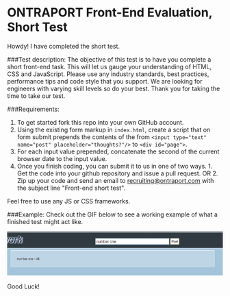 ONTRAPORT Front-End Evaluation, Short Test
=============================

Howdy! I have completed the short test.  


###Test description:
The objective of this test is to have you complete a short front-end task. This will let 
us gauge your understanding of HTML, CSS and JavaScript. Please use any industry standards, best practices, performance tips and 
code style that you support. We are looking for engineers with varying skill levels so do your best.
Thank you for taking the time to take our test.

###Requirements:
1. To get started fork this repo into your own GitHub account. 
2. Using the existing form markup in `index.html`, create a script that on form submit 
   prepends the contents of the from `<input type="text" name="post" placeholder="thoughts?"/>` 
   to `<div id="page">`. 
3. For each input value prepended, concatenate the second of the current browser date to 
   the input value.
4. Once you finish coding, you can submit it to us in one of two ways. 1. Get the code into your github repository and issue a pull request. OR 2. Zip up your code and send an email to recruiting@ontraport.com with the subject line "Front-end short test". 

Feel free to use any JS or CSS frameworks.

###Example:
Check out the GIF below to see a working example of what a finished test might act like. 

![](steps.gif)

Good Luck!